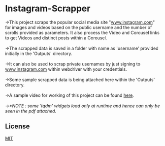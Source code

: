# Instagram-Scrapper

->This project scraps the popular social media site "www.instagram.com" for images and videos based on the public username and the number of scrolls provided as parameters.
It also process the Video and Corousel links to get Videos and distinct posts within a Corousel. 
</br></br>
->The scrapped data is saved in a folder with name as 'username' provided initially in the 'Outputs' directory.
</br></br>
->It can also be used to scrap private usernames by just signing to www.instagram.com within webdriver with your credentials.
</br></br>
->Some sample scrapped data is being attached here within the 'Outputs' directory.
</br></br>
->A sample video for working of this project can be found <a href="https://drive.google.com/file/d/1A3IMTJSjedW-y5S5V5rPopEvHh3-ciDy/view?usp=sharing">here</a>.
</br></br>
-><i>*NOTE : some 'tqdm' widgets load only at runtime and hence can only be seen in the pdf attached.</i>
## License
[MIT](https://choosealicense.com/licenses/mit/)
